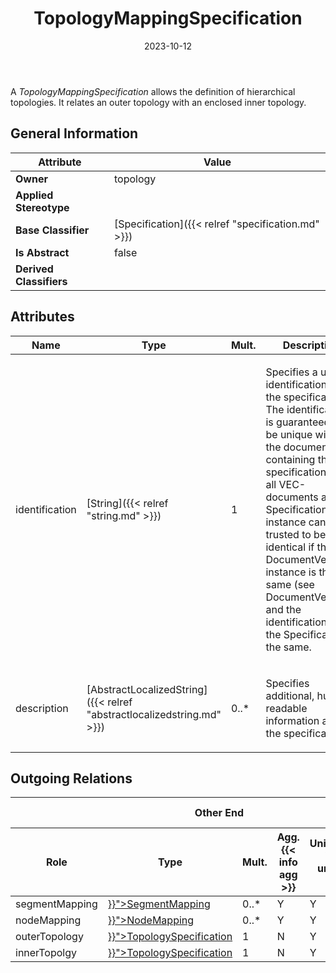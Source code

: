 ﻿---
title: TopologyMappingSpecification
toc: false
type: specs
date: "2023-10-12"
draft: false
specification: VEC
version: 2.1.0
documentType: "Recommendation"
elementType: Class
classes:
  - TopologyMappingSpecification
menu_name: vec-2.1.0
---
<p> A&#160;<i>TopologyMappingSpecification</i> allows the definition of hierarchical topologies. It relates an outer topology with an enclosed inner topology.      </p>

## General Information

| Attribute               | Value |
|-------------------------|-------|
| **Owner**               | topology |
| **Applied Stereotype**  |   |
| **Base Classifier**     | [Specification]({{< relref "specification.md" >}})<br/>  |
| **Is Abstract**         | false |
| **Derived Classifiers** |   |

## Attributes
|  Name  |  Type  |  Mult.  |  Description  |  Owning Classifier  |
|--------|--------|---------|---------------|--------------|
|identification| [String]({{< relref "string.md" >}}) | 1 | <p> Specifies a unique identification of the specification. The identification is guaranteed to be unique within the document containing the specification. For all VEC-documents a Specification-instance can be trusted to be identical if the DocumentVersion-instance is the same (see DocumentVersion) and the identification of the Specification is the same.      </p> | [Specification]({{< relref "specification.md" >}}) |
|description| [AbstractLocalizedString]({{< relref "abstractlocalizedstring.md" >}}) | 0..* | <p> Specifies additional, human readable information about the specification.      </p> | [Specification]({{< relref "specification.md" >}}) |

## Outgoing Relations
<table>
    <thead>
        <tr>
           <th colspan="6">Other End</th>
           <th colspan="1">This End</th>
           <th colspan="1">General</th>
        </tr>
        <tr>
           <th>Role</th>
           <th>Type</th>
           <th>Mult.</th>
           <th>Agg.{{< info agg >}}</th>
           <th>Unique{{< info unique >}}</th>
           <th>Ordered{{< info ordered >}}</th>
           <th>Mult.</th>
           <th>Description</th>
        </tr>
    <thead>
    <tbody>
    <tr>
        <td>segmentMapping</td>
        <td><a href="{{< relref "segmentmapping.md" >}}">SegmentMapping</a></td>
        <td>0..*</td>
        <td>Y</td>
        <td>Y</td>
        <td>N</td>
        <td></td>
        <td></td>
    </tr>
    <tr>
        <td>nodeMapping</td>
        <td><a href="{{< relref "nodemapping.md" >}}">NodeMapping</a></td>
        <td>0..*</td>
        <td>Y</td>
        <td>Y</td>
        <td>N</td>
        <td>1</td>
        <td></td>
    </tr>
    <tr>
        <td>outerTopology</td>
        <td><a href="{{< relref "topologyspecification.md" >}}">TopologySpecification</a></td>
        <td>1</td>
        <td>N</td>
        <td>Y</td>
        <td>N</td>
        <td></td>
        <td></td>
    </tr>
    <tr>
        <td>innerTopolgy</td>
        <td><a href="{{< relref "topologyspecification.md" >}}">TopologySpecification</a></td>
        <td>1</td>
        <td>N</td>
        <td>Y</td>
        <td>N</td>
        <td></td>
        <td></td>
    </tr>
    </tbody>
</table>




